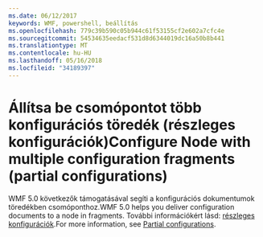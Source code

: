 ```yaml
---
ms.date: 06/12/2017
keywords: WMF, powershell, beállítás
ms.openlocfilehash: 779c39b590c05b944c61f53155cf2e602a7cfc4e
ms.sourcegitcommit: 54534635eedacf531d8d6344019dc16a50b8b441
ms.translationtype: MT
ms.contentlocale: hu-HU
ms.lasthandoff: 05/16/2018
ms.locfileid: "34189397"
---
```

# <a name="configure-node-with-multiple-configuration-fragments-partial-configurations"></a><span data-ttu-id="21c52-102">Állítsa be csomópontot több konfigurációs töredék (részleges konfigurációk)</span><span class="sxs-lookup"><span data-stu-id="21c52-102">Configure Node with multiple configuration fragments (partial configurations)</span></span>

<span data-ttu-id="21c52-103">WMF 5.0 következők támogatásával segíti a konfigurációs dokumentumok töredékben csomóponthoz.</span><span class="sxs-lookup"><span data-stu-id="21c52-103">WMF 5.0 helps you deliver configuration documents to a node in fragments.</span></span> <span data-ttu-id="21c52-104">További információkért lásd: [részleges konfigurációk](https://msdn.microsoft.com/powershell/dsc/partialconfigs).</span><span class="sxs-lookup"><span data-stu-id="21c52-104">For more information, see [Partial configurations](https://msdn.microsoft.com/powershell/dsc/partialconfigs).</span></span>
